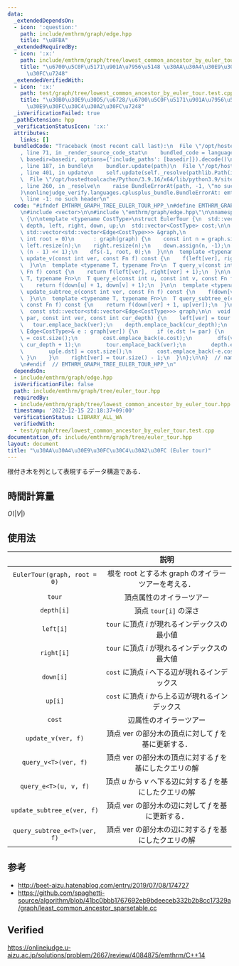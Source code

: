 ```yaml
---
data:
  _extendedDependsOn:
  - icon: ':question:'
    path: include/emthrm/graph/edge.hpp
    title: "\u8FBA"
  _extendedRequiredBy:
  - icon: ':x:'
    path: include/emthrm/graph/tree/lowest_common_ancestor_by_euler_tour.hpp
    title: "\u6700\u5C0F\u5171\u901A\u7956\u5148 \u30AA\u30A4\u30E9\u30FC\u30C4\u30A2\
      \u30FC\u7248"
  _extendedVerifiedWith:
  - icon: ':x:'
    path: test/graph/tree/lowest_common_ancestor_by_euler_tour.test.cpp
    title: "\u30B0\u30E9\u30D5/\u6728/\u6700\u5C0F\u5171\u901A\u7956\u5148 \u30AA\u30A4\
      \u30E9\u30FC\u30C4\u30A2\u30FC\u7248"
  _isVerificationFailed: true
  _pathExtension: hpp
  _verificationStatusIcon: ':x:'
  attributes:
    links: []
  bundledCode: "Traceback (most recent call last):\n  File \"/opt/hostedtoolcache/Python/3.9.16/x64/lib/python3.9/site-packages/onlinejudge_verify/documentation/build.py\"\
    , line 71, in _render_source_code_stat\n    bundled_code = language.bundle(stat.path,\
    \ basedir=basedir, options={'include_paths': [basedir]}).decode()\n  File \"/opt/hostedtoolcache/Python/3.9.16/x64/lib/python3.9/site-packages/onlinejudge_verify/languages/cplusplus.py\"\
    , line 187, in bundle\n    bundler.update(path)\n  File \"/opt/hostedtoolcache/Python/3.9.16/x64/lib/python3.9/site-packages/onlinejudge_verify/languages/cplusplus_bundle.py\"\
    , line 401, in update\n    self.update(self._resolve(pathlib.Path(included), included_from=path))\n\
    \  File \"/opt/hostedtoolcache/Python/3.9.16/x64/lib/python3.9/site-packages/onlinejudge_verify/languages/cplusplus_bundle.py\"\
    , line 260, in _resolve\n    raise BundleErrorAt(path, -1, \"no such header\"\
    )\nonlinejudge_verify.languages.cplusplus_bundle.BundleErrorAt: emthrm/graph/edge.hpp:\
    \ line -1: no such header\n"
  code: "#ifndef EMTHRM_GRAPH_TREE_EULER_TOUR_HPP_\n#define EMTHRM_GRAPH_TREE_EULER_TOUR_HPP_\n\
    \n#include <vector>\n\n#include \"emthrm/graph/edge.hpp\"\n\nnamespace emthrm\
    \ {\n\ntemplate <typename CostType>\nstruct EulerTour {\n  std::vector<int> tour,\
    \ depth, left, right, down, up;\n  std::vector<CostType> cost;\n\n  explicit EulerTour(const\
    \ std::vector<std::vector<Edge<CostType>>> &graph,\n                     const\
    \ int root = 0)\n      : graph(graph) {\n    const int n = graph.size();\n   \
    \ left.resize(n);\n    right.resize(n);\n    down.assign(n, -1);\n    up.assign(n,\
    \ (n - 1) << 1);\n    dfs(-1, root, 0);\n  }\n\n  template <typename Fn>\n  void\
    \ update_v(const int ver, const Fn f) const {\n    f(left[ver], right[ver] + 1);\n\
    \  }\n\n  template <typename T, typename Fn>\n  T query_v(const int ver, const\
    \ Fn f) const {\n    return f(left[ver], right[ver] + 1);\n  }\n\n  template <typename\
    \ T, typename Fn>\n  T query_e(const int u, const int v, const Fn f) const {\n\
    \    return f(down[u] + 1, down[v] + 1);\n  }\n\n  template <typename Fn>\n  void\
    \ update_subtree_e(const int ver, const Fn f) const {\n    f(down[ver] + 1, up[ver]);\n\
    \  }\n\n  template <typename T, typename Fn>\n  T query_subtree_e(const int ver,\
    \ const Fn f) const {\n    return f(down[ver] + 1, up[ver]);\n  }\n\n private:\n\
    \  const std::vector<std::vector<Edge<CostType>>> graph;\n\n  void dfs(const int\
    \ par, const int ver, const int cur_depth) {\n    left[ver] = tour.size();\n \
    \   tour.emplace_back(ver);\n    depth.emplace_back(cur_depth);\n    for (const\
    \ Edge<CostType>& e : graph[ver]) {\n      if (e.dst != par) {\n        down[e.dst]\
    \ = cost.size();\n        cost.emplace_back(e.cost);\n        dfs(ver, e.dst,\
    \ cur_depth + 1);\n        tour.emplace_back(ver);\n        depth.emplace_back(cur_depth);\n\
    \        up[e.dst] = cost.size();\n        cost.emplace_back(-e.cost);\n     \
    \ }\n    }\n    right[ver] = tour.size() - 1;\n  }\n};\n\n}  // namespace emthrm\n\
    \n#endif  // EMTHRM_GRAPH_TREE_EULER_TOUR_HPP_\n"
  dependsOn:
  - include/emthrm/graph/edge.hpp
  isVerificationFile: false
  path: include/emthrm/graph/tree/euler_tour.hpp
  requiredBy:
  - include/emthrm/graph/tree/lowest_common_ancestor_by_euler_tour.hpp
  timestamp: '2022-12-15 22:18:37+09:00'
  verificationStatus: LIBRARY_ALL_WA
  verifiedWith:
  - test/graph/tree/lowest_common_ancestor_by_euler_tour.test.cpp
documentation_of: include/emthrm/graph/tree/euler_tour.hpp
layout: document
title: "\u30AA\u30A4\u30E9\u30FC\u30C4\u30A2\u30FC (Euler tour)"
---
```


根付き木を列として表現するデータ構造である．


## 時間計算量

$O(\lvert V \rvert)$


## 使用法

||説明|
|:--:|:--:|
|`EulerTour(graph, root = 0)`|根を $\mathrm{root}$ とする木 $\mathrm{graph}$ のオイラーツアーを考える．|
|`tour`|頂点属性のオイラーツアー|
|`depth[i]`|頂点 `tour[i]` の深さ|
|`left[i]`|`tour` に頂点 $i$ が現れるインデックスの最小値|
|`right[i]`|`tour` に頂点 $i$ が現れるインデックスの最大値|
|`down[i]`|`cost` に頂点 $i$ へ下る辺が現れるインデックス|
|`up[i]`|`cost` に頂点 $i$ から上る辺が現れるインデックス|
|`cost`|辺属性のオイラーツアー|
|`update_v(ver, f)`|頂点 $\mathrm{ver}$ の部分木の頂点に対して $f$ を基に更新する．|
|`query_v<T>(ver, f)`|頂点 $\mathrm{ver}$ の部分木の頂点に対する $f$ を基にしたクエリの解|
|`query_e<T>(u, v, f)`|頂点 $u$ から $v$ へ下る辺に対する $f$ を基にしたクエリの解|
|`update_subtree_e(ver, f)`|頂点 $\mathrm{ver}$ の部分木の辺に対して $f$ を基に更新する．|
|`query_subtree_e<T>(ver, f)`|頂点 $\mathrm{ver}$ の部分木の辺に対する $f$ を基にしたクエリの解|


## 参考

- http://beet-aizu.hatenablog.com/entry/2019/07/08/174727
- https://github.com/spaghetti-source/algorithm/blob/41bc0bbb1767692eb9bdeeceb332b2b8cc17329a/graph/least_common_ancestor_sparsetable.cc


## Verified

https://onlinejudge.u-aizu.ac.jp/solutions/problem/2667/review/4084875/emthrm/C++14
